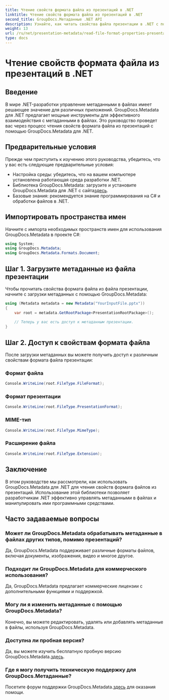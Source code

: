 ```yaml
---
title: Чтение свойств формата файла из презентаций в .NET
linktitle: Чтение свойств формата файла из презентаций в .NET
second_title: GroupDocs.Метаданные .NET API
description: Узнайте, как читать свойства файла презентации в .NET с помощью GroupDocs.Metadata. Доступ к деталям формата файла программным способом.
weight: 13
url: /ru/net/presentation-metadata/read-file-format-properties-presentations/
type: docs
---
```

# Чтение свойств формата файла из презентаций в .NET

## Введение
В мире .NET-разработки управление метаданными в файлах имеет решающее значение для различных приложений. GroupDocs.Metadata для .NET предлагает мощные инструменты для эффективного взаимодействия с метаданными в файлах. Это руководство проведет вас через процесс чтения свойств формата файла из презентаций с помощью GroupDocs.Metadata для .NET.
## Предварительные условия
Прежде чем приступить к изучению этого руководства, убедитесь, что у вас есть следующие предварительные условия:
- Настройка среды: убедитесь, что на вашем компьютере установлена работающая среда разработки .NET.
-  Библиотека GroupDocs.Metadata: загрузите и установите GroupDocs.Metadata для .NET с сайта[здесь](https://releases.groupdocs.com/metadata/net/).
- Базовые знания: рекомендуется знание программирования на C# и обработки файлов в .NET.

## Импортировать пространства имен
Начните с импорта необходимых пространств имен для использования GroupDocs.Metadata в проекте C#:
```csharp
using System;
using GroupDocs.Metadata;
using GroupDocs.Metadata.Formats.Document;
```
## Шаг 1. Загрузите метаданные из файла презентации
Чтобы прочитать свойства формата файла из файла презентации, начните с загрузки метаданных с помощью GroupDocs.Metadata:
```csharp
using (Metadata metadata = new Metadata("YourInputFile.pptx"))
{
    var root = metadata.GetRootPackage<PresentationRootPackage>();
    
    // Теперь у вас есть доступ к метаданным презентации.
}
```
## Шаг 2. Доступ к свойствам формата файла
После загрузки метаданных вы можете получить доступ к различным свойствам формата файла презентации:
### Формат файла
```csharp
Console.WriteLine(root.FileType.FileFormat);
```
### Формат презентации
```csharp
Console.WriteLine(root.FileType.PresentationFormat);
```
### MIME-тип
```csharp
Console.WriteLine(root.FileType.MimeType);
```
### Расширение файла
```csharp
Console.WriteLine(root.FileType.Extension);
```

## Заключение
В этом руководстве мы рассмотрели, как использовать GroupDocs.Metadata для .NET для чтения свойств формата файлов из презентаций. Использование этой библиотеки позволяет разработчикам .NET эффективно управлять метаданными в файлах и манипулировать ими программными средствами.

## Часто задаваемые вопросы
### Может ли GroupDocs.Metadata обрабатывать метаданные в файлах других типов, помимо презентаций?
Да, GroupDocs.Metadata поддерживает различные форматы файлов, включая документы, изображения, видео и многое другое.
### Подходит ли GroupDocs.Metadata для коммерческого использования?
Да, GroupDocs.Metadata предлагает коммерческие лицензии с дополнительными функциями и поддержкой.
### Могу ли я изменить метаданные с помощью GroupDocs.Metadata?
Конечно, вы можете редактировать, удалять или добавлять метаданные в файлы, используя GroupDocs.Metadata.
### Доступна ли пробная версия?
 Да, вы можете изучить бесплатную пробную версию GroupDocs.Metadata.[здесь](https://releases.groupdocs.com/).
### Где я могу получить техническую поддержку для GroupDocs.Метаданные?
 Посетите форум поддержки GroupDocs.Metadata.[здесь](https://forum.groupdocs.com/c/metadata/14) для оказания помощи.